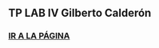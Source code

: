 ##  TP LAB IV Gilberto Calderón

###  <a href="https://saladejuegostp.web.app/" target="__blank">IR A LA PÁGINA</a>

